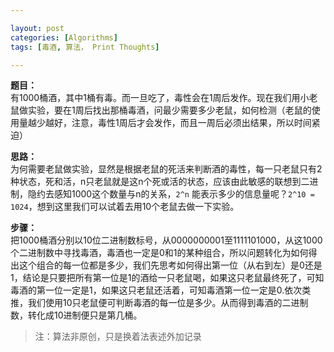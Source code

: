 ```yaml
---

layout: post
categories: [Algorithms]
tags: [毒酒, 算法， Print Thoughts]

---
```

**题目：**  
有1000桶酒，其中1桶有毒。而一旦吃了，毒性会在1周后发作。现在我们用小老鼠做实验，要在1周后找出那桶毒酒，问最少需要多少老鼠，如何检测（老鼠的使用量越少越好，注意，毒性1周后才会发作，而且一周后必须出结果，所以时间紧迫） 

**思路：**  
为何需要老鼠做实验，显然是根据老鼠的死活来判断酒的毒性，每一只老鼠只有2种状态，死和活，n只老鼠就是这n个死或活的状态，应该由此敏感的联想到二进制，隐约去感知1000这个数量与n的关系，`2^n` 能表示多少的信息量呢？`2^10 = 1024`，想到这里我们可以试着去用10个老鼠去做一下实验。 

**步骤：**  
把1000桶酒分别以10位二进制数标号，从0000000001至1111101000，从这1000个二进制数中寻找毒酒，毒酒也一定是0和1的某种组合，所以问题转化为如何得出这个组合的每一位都是多少，我们先思考如何得出第一位（从右到左）是0还是1，结论是只要把所有第一位是1的酒给一只老鼠喝，如果这只老鼠最终死了，可知毒酒的第一位一定是1，如果这只老鼠还活着，可知毒酒第一位一定是0.依次类推，我们使用10只老鼠便可判断毒酒的每一位是多少。从而得到毒酒的二进制数，转化成10进制便只是第几桶。

> 注：算法非原创，只是换着法表述外加记录